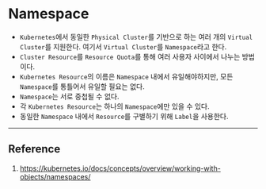 # Namespace

- `Kubernetes`에서 동일한 `Physical Cluster`를 기반으로 하는 여러 개의 `Virtual Cluster`를 지원한다. 여기서 `Virtual Cluster`를 `Namespace`라고 한다.
- `Cluster Resource`를 `Resource Quota`를 통해 여러 사용자 사이에서 나누는 방법이다.
- `Kubernetes Resource`의 이름은 `Namespace` 내에서 유일해야하지만, 모든 `Namespace`를 통틀어서 유일할 필요는 없다.
- `Namespace`는 서로 중첩될 수 없다.
- 각 `Kubernetes Resource`는 하나의 `Namespace`에만 있을 수 있다.
- 동일한 `Namespace` 내에서 `Resource`를 구별하기 위해 `Label`을 사용한다.


----------------------------------------------------------------

## Reference

1. https://kubernetes.io/docs/concepts/overview/working-with-objects/namespaces/